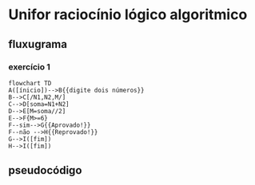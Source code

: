 # Unifor raciocínio lógico algoritmico

## fluxugrama
### exercício 1

```mermaid 
flowchart TD
A([ínicio])-->B{{digite dois números}}
B-->C[/N1,N2,M/]
C-->D[soma=N1+N2]
D-->E[M=soma//2]
E-->F{M>=6}
F--sim-->G{{Aprovado!}}
F--não -->H{{Reprovado!}}
G-->I([fim])
H-->I([fim])
```
## pseudocódigo


